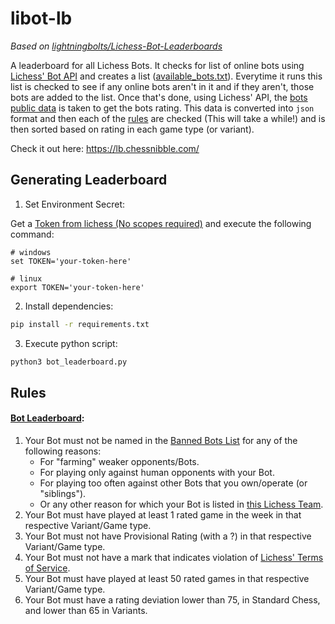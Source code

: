 # libot-lb
*Based on [lightningbolts/Lichess-Bot-Leaderboards](https://github.com/lightningbolts/Lichess-Bot-Leaderboards)*

A leaderboard for all Lichess Bots. It checks for list of online bots using [Lichess' Bot API](https://lichess.org/api#tag/Bot/operation/apiBotOnline) and creates a list ([available_bots.txt](./available_bots.txt)). Everytime it runs this list is checked to see if any online bots aren't in it and if they aren't, those bots are added to the list. Once that's done, using Lichess' API, the [bots public data](https://lichess.org/api#tag/Users/operation/apiUsers) is taken to get the bots rating. This data is converted into `json` format and then each of the [rules](#rules) are checked (This will take a while!) and is then sorted based on rating in each game type (or variant).

Check it out here: https://lb.chessnibble.com/

## Generating Leaderboard
1. Set Environment Secret:

Get a [Token from lichess (No scopes required)](https://lichess.org/account/oauth/token/create?scopes[]=None&description=Bot+Leaderboard+Token) and execute the following command:
```
# windows
set TOKEN='your-token-here'

# linux
export TOKEN='your-token-here'
```
2. Install dependencies:
```bash
pip install -r requirements.txt
```
3. Execute python script:
```bash
python3 bot_leaderboard.py
```

## Rules
#### [Bot Leaderboard](https://lb.chessnibble.com/bot):
1. Your Bot must not be named in the [Banned Bots List](https://lichess.org/team/banned-of-leaderboard-of-bots) for any of the following reasons:
   - For "farming" weaker opponents/Bots.
   - For playing only against human opponents with your Bot.
   - For playing too often against other Bots that you own/operate (or "siblings").
   - Or any other reason for which your Bot is listed in [this Lichess Team](https://lichess.org/team/banned-of-leaderboard-of-bots).
2. Your Bot must have played at least 1 rated game in the week in that respective Variant/Game type.
3. Your Bot must not have Provisional Rating (with a ?) in that respective Variant/Game type.
4. Your Bot must not have a mark that indicates violation of [Lichess' Terms of Service](https://lichess.org/terms-of-service).
5. Your Bot must have played at least 50 rated games in that respective Variant/Game type.
6. Your Bot must have a rating deviation lower than 75, in Standard Chess, and lower than 65 in Variants.
